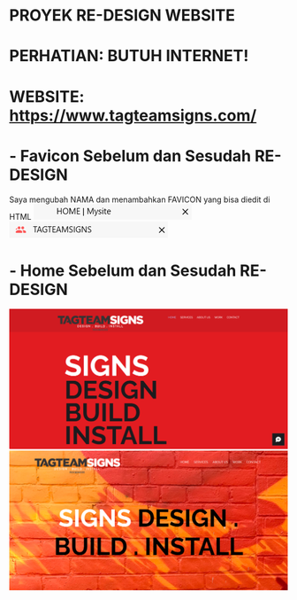# PROYEK RE-DESIGN WEBSITE
# PERHATIAN: BUTUH INTERNET!
# WEBSITE: https://www.tagteamsigns.com/
# - Favicon Sebelum dan Sesudah RE-DESIGN
Saya mengubah NAMA dan menambahkan FAVICON yang bisa diedit di HTML
![Favicon Sebelum](image/FAV1.png) ![Favicon Sesudah](image/FAV2.png)



# - Home Sebelum dan Sesudah RE-DESIGN
![Favicon Sebelum](image/RE1.png) ![Favicon Sesudah](image/RE2.png)
